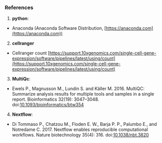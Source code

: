 ### References

1. **python**:
  * Anaconda (Anaconda Software Distribution, [https://anaconda.com](https://anaconda.com))

2. **cellranger**
  * Cellranger count [https://support.10xgenomics.com/single-cell-gene-expression/software/pipelines/latest/using/count](https://support.10xgenomics.com/single-cell-gene-expression/software/pipelines/latest/using/count)

3. **MultiQc**:
  * Ewels P., Magnusson M., Lundin S. and Käller M. 2016. MultiQC: Summarize analysis results for multiple tools and samples in a single report. Bioinformatics 32(19): 3047–3048. doi:[10.1093/bioinformatics/btw354](https://dx.doi.org/10.1093/bioinformatics/btw354)

4. **Nextflow**:
  * Di Tommaso P., Chatzou M., Floden E. W., Barja P. P., Palumbo E., and Notredame C. 2017. Nextflow enables reproducible computational workflows. Nature biotechnology 35(4): 316. doi:[10.1038/nbt.3820](https://doi.org/10.1038/nbt.3820)

